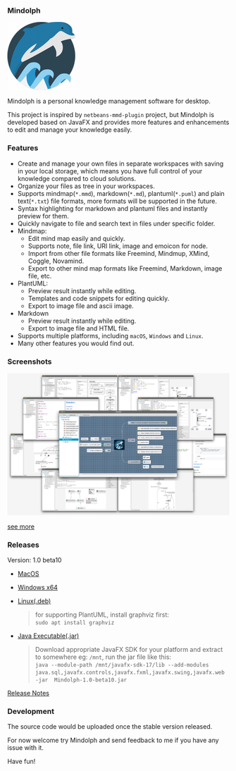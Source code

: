 ### Mindolph

![](./DemoProject/app_30.png)

Mindolph is a personal knowledge management software for desktop. 

This project is inspired by `netbeans-mmd-plugin` project, but Mindolph is developed based on JavaFX and provides more features and enhancements to edit and manage your knowledge easily.


### Features
* Create and manage your own files in separate workspaces with saving in your local storage, which means you have full control of your knowledge compared to cloud solutions.
* Organize your files as tree in your workspaces.
* Supports mindmap(`*.mmd`), markdown(`*.md`), plantuml(`*.puml`) and plain text(`*.txt`) file formats, more formats will be supported in the future.
* Syntax highlighting for markdown and plantuml files and instantly preview for them.
* Quickly navigate to file and search text in files under specific folder.
* Mindmap:
	* Edit mind map easily and quickly.
	* Supports note, file link, URI link, image and emoicon for node.
	* Import from other file formats like Freemind, Mindmup, XMind, Coggle, Novamind.
	* Export to other mind map formats like Freemind, Markdown, image file, etc.
* PlantUML:
	* Preview result instantly while editing.
	* Templates and code snippets for editing quickly.
	* Export to image file and ascii image.
* Markdown
	* Preview result instantly while editing.
	* Export to image file and HTML file.
* Supports multiple platforms, including `macOS`, `Windows` and `Linux`.
* Many other features you would find out.


### Screenshots
![](docs/main.png)

[see more](docs/screenshots.md)


### Releases

Version: 1.0 beta10

* [MacOS](https://github.com/mindolph/Mindolph/releases/download/1.0-beta10/Mindolph-1.0-beta10.dmg)

* [Windows x64](https://github.com/mindolph/Mindolph/releases/download/1.0-beta10/Mindolph-1.0-beta10.msi)

* [Linux(.deb)](https://github.com/mindolph/Mindolph/releases/download/1.0-beta10/Mindolph_1.0-beta10_amd64.deb)

	> for supporting PlantUML, install graphviz first:  
	> `sudo apt install graphviz`

* [Java Executable(.jar)](https://github.com/mindolph/Mindolph/releases/download/1.0-beta10/Mindolph-1.0-beta10.jar)

	> Download appropriate JavaFX SDK for your platform and extract to somewhere eg: `/mnt`, run the jar file like this:   
	> `java --module-path /mnt/javafx-sdk-17/lib --add-modules 
	> java.sql,javafx.controls,javafx.fxml,javafx.swing,javafx.web -jar 
	> Mindolph-1.0-beta10.jar`

[Release Notes](docs/release_notes.md)


### Development

The source code would be uploaded once the stable version released.

For now welcome try Mindolph and send feedback to me if you have any issue with it.

Have fun!
